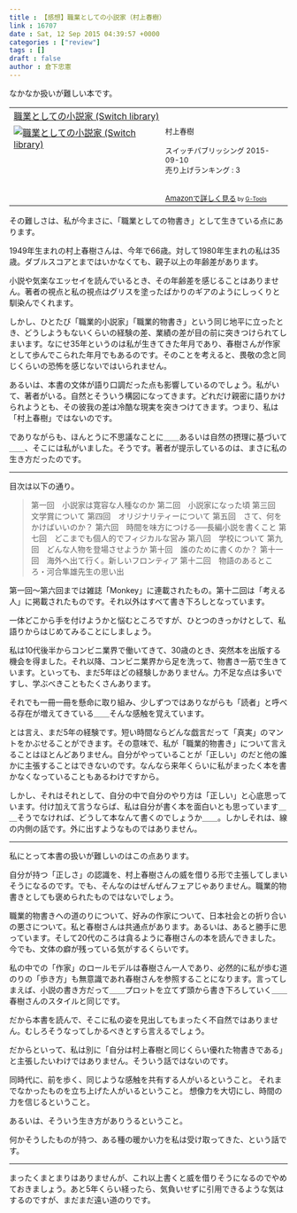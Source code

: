 ```yaml
---
title : 【感想】職業としての小説家（村上春樹）
link : 16707
date : Sat, 12 Sep 2015 04:39:57 +0000
categories : ["review"]
tags : []
draft : false
author : 倉下忠憲
---
```


なかなか扱いが難しい本です。

<table  border="0" cellpadding="5"><tr><td colspan="2"><a href="http://www.amazon.co.jp/%E8%81%B7%E6%A5%AD%E3%81%A8%E3%81%97%E3%81%A6%E3%81%AE%E5%B0%8F%E8%AA%AC%E5%AE%B6-Switch-library-%E6%9D%91%E4%B8%8A%E6%98%A5%E6%A8%B9/dp/4884184432%3FSubscriptionId%3D15SMZCTB9V8NGR2TW082%26tag%3Drashita1000-22%26linkCode%3Dxm2%26camp%3D2025%26creative%3D165953%26creativeASIN%3D4884184432" target="_blank">職業としての小説家 (Switch library)</a><img src="http://www.assoc-amazon.jp/e/ir?t=rashita1000-22&l=ur2&o=9" width="1" height="1" style="border: none;" alt="" /></td></tr><tr><td valign="top"><a href="http://www.amazon.co.jp/%E8%81%B7%E6%A5%AD%E3%81%A8%E3%81%97%E3%81%A6%E3%81%AE%E5%B0%8F%E8%AA%AC%E5%AE%B6-Switch-library-%E6%9D%91%E4%B8%8A%E6%98%A5%E6%A8%B9/dp/4884184432%3FSubscriptionId%3D15SMZCTB9V8NGR2TW082%26tag%3Drashita1000-22%26linkCode%3Dxm2%26camp%3D2025%26creative%3D165953%26creativeASIN%3D4884184432" target="_blank"><img src="http://ecx.images-amazon.com/images/I/41jc%2BwlkmNL._SL160_.jpg" border="0" alt="職業としての小説家 (Switch library)" /></a></td><td valign="top"><font size="-1">村上春樹 <br /><br />スイッチパブリッシング  2015-09-10<br />売り上げランキング : 3<br /><br /><br /><a href="http://www.amazon.co.jp/%E8%81%B7%E6%A5%AD%E3%81%A8%E3%81%97%E3%81%A6%E3%81%AE%E5%B0%8F%E8%AA%AC%E5%AE%B6-Switch-library-%E6%9D%91%E4%B8%8A%E6%98%A5%E6%A8%B9/dp/4884184432%3FSubscriptionId%3D15SMZCTB9V8NGR2TW082%26tag%3Drashita1000-22%26linkCode%3Dxm2%26camp%3D2025%26creative%3D165953%26creativeASIN%3D4884184432" target="_blank">Amazonで詳しく見る</a></font><font size="-2"> by <a href="http://www.goodpic.com/mt/aws/index.html" >G-Tools</a></font></td></tr></table>

その難しさは、私が今まさに、「職業としての物書き」として生きている点にあります。

1949年生まれの村上春樹さんは、今年で66歳。対して1980年生まれの私は35歳。ダブルスコアとまではいかなくても、親子以上の年齢差があります。

小説や気楽なエッセイを読んでいるとき、その年齢差を感じることはありません。著者の視点と私の視点はグリスを塗ったばかりのギアのようにしっくりと馴染んでくれます。

しかし、ひとたび「職業的小説家」「職業的物書き」という同じ地平に立ったとき、どうしようもないくらいの経験の差、業績の差が目の前に突きつけられてしまいます。なにせ35年というのは私が生きてきた年月であり、春樹さんが作家として歩んでこられた年月でもあるのです。そのことを考えると、畏敬の念と同じくらいの恐怖を感じないではいられません。

あるいは、本書の文体が語り口調だった点も影響しているのでしょう。私がいて、著者がいる。自然とそういう構図になってきます。どれだけ親密に語りかけられようとも、その彼我の差は冷酷な現実を突きつけてきます。つまり、私は「村上春樹」ではないのです。

でありながらも、ほんとうに不思議なことに＿＿あるいは自然の摂理に基づいて＿＿、そこには私がいました。そうです。著者が提示しているのは、まさに私の生き方だったのです。

<hr />

目次は以下の通り。

<blockquote>
第一回　小説家は寛容な人種なのか
第二回　小説家になった頃
第三回　文学賞について
第四回　オリジナリティーについて
第五回　さて、何をかけばいいのか？
第六回　時間を味方につける──長編小説を書くこと
第七回　どこまでも個人的でフィジカルな営み
第八回　学校について
第九回　どんな人物を登場させようか
第十回　誰のために書くのか？
第十一回　海外へ出て行く。新しいフロンティア
第十二回　物語のあるところ・河合隼雄先生の思い出
</blockquote>

第一回〜第六回までは雑誌「Monkey」に連載されたもの。第十二回は「考える人」に掲載されたものです。それ以外はすべて書き下ろしとなっています。

一体どこから手を付けようかと悩むところですが、ひとつのきっかけとして、私語りからはじめてみることにしましょう。

私は10代後半からコンビニ業界で働いてきて、30歳のとき、突然本を出版する機会を得ました。それ以降、コンビニ業界から足を洗って、物書き一筋で生きています。といっても、まだ5年ほどの経験しかありません。力不足な点は多いですし、学ぶべきこともたくさんあります。

それでも一冊一冊を懸命に取り組み、少しずつではありながらも「読者」と呼べる存在が増えてきている＿＿そんな感触を覚えています。

とは言え、まだ5年の経験です。短い時間ならどんな戯言だって「真実」のマントをかぶせることができます。その意味で、私が「職業的物書き」について言えることはほとんどありません。自分がやっていることが「正しい」のだと他の誰かに主張することはできないのです。なんなら来年くらいに私がまったく本を書かなくなっていることもあるわけですから。

しかし、それはそれとして、自分の中で自分のやり方は「正しい」と心底思っています。付け加えて言うならば、私は自分が書く本を面白いとも思っています＿＿そうでなければ、どうして本なんて書くのでしょうか＿＿。しかしそれは、線の内側の話です。外に出すようなものではありません。

<hr />

私にとって本書の扱いが難しいのはこの点あります。

自分が持つ「正しさ」の認識を、村上春樹さんの威を借りる形で主張してしまいそうになるのです。でも、そんなのはぜんぜんフェアじゃありません。職業的物書きとしても褒められたものではないでしょう。

職業的物書きへの道のりについて、好みの作家について、日本社会との折り合いの悪さについて。私と春樹さんは共通点があります。あるいは、あると勝手に思っています。そして20代のころは貪るように春樹さんの本を読んできました。今でも、文体の癖が残っている気がするくらいです。

私の中での「作家」のロールモデルは春樹さん一人であり、必然的に私が歩む道のりの「歩き方」も無意識であれ春樹さんを参照することになります。言ってしまえば、小説の書き方だって＿＿プロットを立てず頭から書き下ろしていく＿＿春樹さんのスタイルと同じです。

だから本書を読んで、そこに私の姿を見出してもまったく不自然ではありません。むしろそうなってしかるべきとすら言えるでしょう。

だからといって、私は別に「自分は村上春樹と同じくらい優れた物書きである」と主張したいわけではありません。そういう話ではないのです。

同時代に、前を歩く、同じような感触を共有する人がいるということ。
それまでなかったものを立ち上げた人がいるということ。
想像力を大切にし、時間の力を信じるということ。

あるいは、そういう生き方がありうるということ。

何かそうしたものが持つ、ある種の暖かい力を私は受け取ってきた、という話です。

<hr />

まったくまとまりはありませんが、これ以上書くと威を借りそうになるのでやめておきましょう。あと5年くらい経ったら、気負いせずに引用できるような気はするのですが、まだまだ遠い道のりです。
